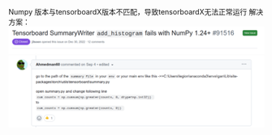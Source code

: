 Numpy 版本与tensorboardX版本不匹配，导致tensorboardX无法正常运行
解决方案：
![alt text](image.png)
![alt text](image-1.png)
